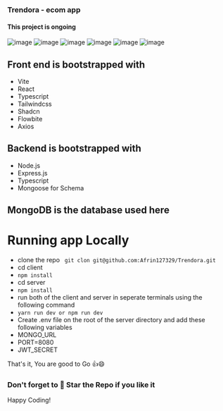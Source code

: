 ### Trendora - ecom app

#### This project is ongoing

![image](https://github.com/user-attachments/assets/196746ba-9e7d-47b2-ac26-65268d043d57)
![image](https://github.com/user-attachments/assets/86221c33-57ff-428e-b71e-220d0963bedc)
![image](https://github.com/user-attachments/assets/532cbc84-897b-417e-8aa9-7f15b08a81ec)
![image](https://github.com/user-attachments/assets/c26fa814-ae69-48f0-b488-409a6197f60f)
![image](https://github.com/user-attachments/assets/5f4358f6-bfbf-41df-86d5-4da6d6c062da)
![image](https://github.com/user-attachments/assets/992bc192-59e0-4fee-b0fd-e97731a4082f)



## Front end is bootstrapped with

- Vite
- React
- Typescript
- Tailwindcss
- Shadcn
- Flowbite
- Axios

## Backend is bootstrapped with

- Node.js
- Express.js
- Typescript
- Mongoose for Schema

## MongoDB is the database used here


# Running app Locally
- clone the repo
` git clon git@github.com:Afrin127329/Trendora.git`
- cd client
- `npm install `
- cd server
- ` npm install `
- run both of the client and server in seperate terminals using the following command
- ` yarn run dev or npm run dev `
- Create .env file on the root of the server directory and add these following variables
- MONGO_URL
- PORT=8080
- JWT_SECRET


That's it, You are good to Go 👍😄
### Don't forget to 🌟 Star the Repo if you like it
Happy Coding!
